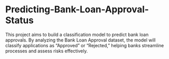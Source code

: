 # Predicting-Bank-Loan-Approval-Status
This project aims to build a classification model to predict bank loan approvals. By analyzing the Bank Loan Approval dataset, the model will classify applications as “Approved” or “Rejected,” helping banks streamline processes and assess risks effectively.
